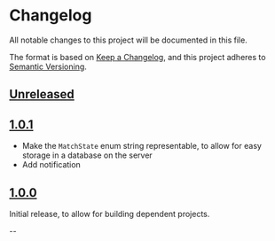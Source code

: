 # Changelog

All notable changes to this project will be documented in this file.

The format is based on [Keep a Changelog](https://keepachangelog.com/en/1.0.0/),
and this project adheres to [Semantic Versioning](https://semver.org/spec/v2.0.0.html).

## [Unreleased]

## [1.0.1]

* Make the `MatchState` enum string representable, to allow for easy storage in a database on the server
* Add notification

## [1.0.0]

Initial release, to allow for building dependent projects.

--

[Vapor]: http://github.com/vapor/vapor/
[tbgs-swift]: https://github.com/sbeitzel/tbgs-swift

[Unreleased]: https://github.com/sbeitzel/tbgs-shared/compare/1.0.1...HEAD
[1.0.1]: https://github.com/sbeitzel/tbgs-shared/compare/1.0.0...1.0.1
[1.0.0]: https://github.com/sbeitzel/tbgs-shared/releases/tag/1.0.0
